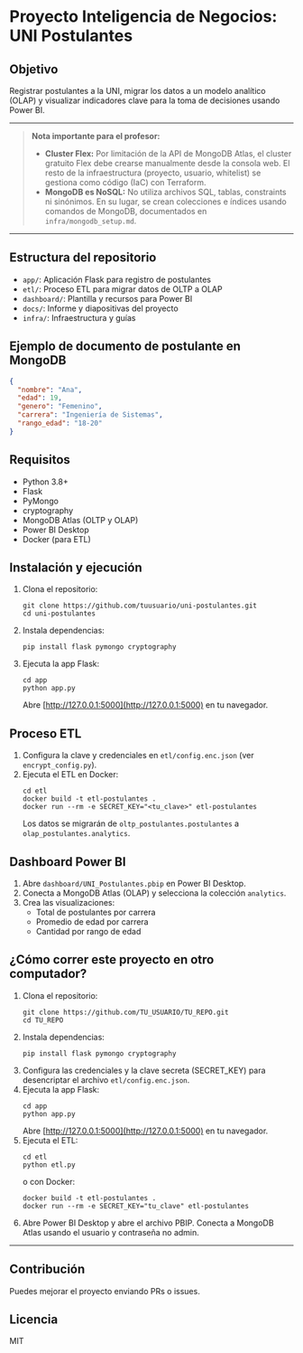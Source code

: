 # Proyecto Inteligencia de Negocios: UNI Postulantes

## Objetivo
Registrar postulantes a la UNI, migrar los datos a un modelo analítico (OLAP) y visualizar indicadores clave para la toma de decisiones usando Power BI.

---

> **Nota importante para el profesor:**
> - **Cluster Flex:** Por limitación de la API de MongoDB Atlas, el cluster gratuito Flex debe crearse manualmente desde la consola web. El resto de la infraestructura (proyecto, usuario, whitelist) se gestiona como código (IaC) con Terraform.
> - **MongoDB es NoSQL:** No utiliza archivos SQL, tablas, constraints ni sinónimos. En su lugar, se crean colecciones e índices usando comandos de MongoDB, documentados en `infra/mongodb_setup.md`.

---

## Estructura del repositorio
- `app/`: Aplicación Flask para registro de postulantes
- `etl/`: Proceso ETL para migrar datos de OLTP a OLAP
- `dashboard/`: Plantilla y recursos para Power BI
- `docs/`: Informe y diapositivas del proyecto
- `infra/`: Infraestructura y guías

## Ejemplo de documento de postulante en MongoDB
```json
{
  "nombre": "Ana",
  "edad": 19,
  "genero": "Femenino",
  "carrera": "Ingeniería de Sistemas",
  "rango_edad": "18-20"
}
```

## Requisitos
- Python 3.8+
- Flask
- PyMongo
- cryptography
- MongoDB Atlas (OLTP y OLAP)
- Power BI Desktop
- Docker (para ETL)

## Instalación y ejecución
1. Clona el repositorio:
   ```
   git clone https://github.com/tuusuario/uni-postulantes.git
   cd uni-postulantes
   ```
2. Instala dependencias:
   ```
   pip install flask pymongo cryptography
   ```
3. Ejecuta la app Flask:
   ```
   cd app
   python app.py
   ```
   Abre [http://127.0.0.1:5000](http://127.0.0.1:5000) en tu navegador.

## Proceso ETL
1. Configura la clave y credenciales en `etl/config.enc.json` (ver `encrypt_config.py`).
2. Ejecuta el ETL en Docker:
   ```
   cd etl
   docker build -t etl-postulantes .
   docker run --rm -e SECRET_KEY="<tu_clave>" etl-postulantes
   ```
   Los datos se migrarán de `oltp_postulantes.postulantes` a `olap_postulantes.analytics`.

## Dashboard Power BI
1. Abre `dashboard/UNI_Postulantes.pbip` en Power BI Desktop.
2. Conecta a MongoDB Atlas (OLAP) y selecciona la colección `analytics`.
3. Crea las visualizaciones:
   - Total de postulantes por carrera
   - Promedio de edad por carrera
   - Cantidad por rango de edad

## ¿Cómo correr este proyecto en otro computador?

1. Clona el repositorio:
   ```
   git clone https://github.com/TU_USUARIO/TU_REPO.git
   cd TU_REPO
   ```
2. Instala dependencias:
   ```
   pip install flask pymongo cryptography
   ```
3. Configura las credenciales y la clave secreta (SECRET_KEY) para desencriptar el archivo `etl/config.enc.json`.
4. Ejecuta la app Flask:
   ```
   cd app
   python app.py
   ```
   Abre [http://127.0.0.1:5000](http://127.0.0.1:5000) en tu navegador.
5. Ejecuta el ETL:
   ```
   cd etl
   python etl.py
   ```
   o con Docker:
   ```
   docker build -t etl-postulantes .
   docker run --rm -e SECRET_KEY="tu_clave" etl-postulantes
   ```
6. Abre Power BI Desktop y abre el archivo PBIP. Conecta a MongoDB Atlas usando el usuario y contraseña no admin.

---

## Contribución
Puedes mejorar el proyecto enviando PRs o issues.

## Licencia
MIT
